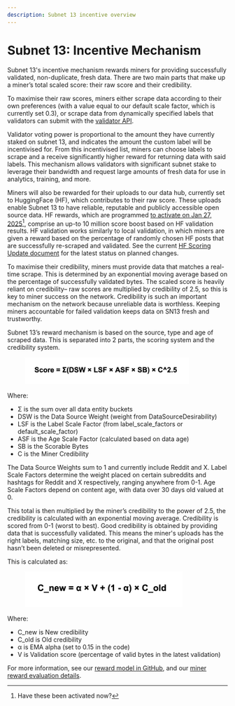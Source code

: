 ```yaml
---
description: Subnet 13 incentive overview
---
```


# Subnet 13: Incentive Mechanism

Subnet 13's incentive mechanism rewards miners for providing successfully validated, non-duplicate, fresh data. There are two main parts that make up a miner’s total scaled score: their raw score and their credibility.&#x20;

To maximise their raw scores, miners either scrape data according to their own preferences (with a value equal to our default scale factor, which is currently set 0.3), or scrape data from dynamically specified labels that validators can submit with the [validator API](https://github.com/macrocosm-os/data-universe/tree/main/vali_utils/api).&#x20;

Validator voting power is proportional to the amount they have currently staked on subnet 13, and indicates the amount the custom label will be incentivised for. From this incentivised list, miners can choose labels to scrape and a receive significantly higher reward for returning data with said labels. This mechanism allows validators with significant subnet stake to leverage their bandwidth and request large amounts of fresh data for use in analytics, training, and more.&#x20;

Miners will also be rewarded for their uploads to our data hub, currently set to HuggingFace (HF), which contributes to their raw score. These uploads enable Subnet 13 to have reliable, reputable and publicly accessible open source data. HF rewards, which are programmed [to activate on Jan 27, 2025](#user-content-fn-1)[^1], comprise an up-to 10 million score boost based on HF validation results. HF validation works similarly to local validation, in which miners are given a reward based on the percentage of randomly chosen HF posts that are successfully re-scraped and validated. See the current [HF Scoring Update document](https://docs.google.com/document/d/1NzQy0DTuDsh2u_TgVhN_Qb2XXShROXKk9yp1c7cius8/edit?tab=t.0) for the latest status on planned changes.&#x20;

To maximise their credibility, miners must provide data that matches a real-time scrape. This is determined by an exponential moving average based on the percentage of successfully validated bytes. The scaled score is heavily reliant on credibility– raw scores are multiplied by credibility of 2.5, so this is key to miner success on the network. Credibility is such an important mechanism on the network because unreliable data is worthless. Keeping miners accountable for failed validation keeps data on SN13 fresh and trustworthy.&#x20;

Subnet 13’s reward mechanism is based on the source, type and age of scraped data. This is separated into 2 parts, the scoring system and the credibility system.

<figure><img src="../../.gitbook/assets/Screenshot 2025-03-05 at 17.29.15.png" alt="" width="375"><figcaption></figcaption></figure>

Where:

* Σ is the sum over all data entity buckets
* DSW is the Data Source Weight (weight from DataSourceDesirability)
* LSF is the Label Scale Factor (from label\_scale\_factors or default\_scale\_factor)
* ASF is the Age Scale Factor (calculated based on data age)
* SB is the Scorable Bytes
* C is the Miner Credibility

The Data Source Weights sum to 1 and currently include Reddit and X. Label Scale Factors determine the weight placed on certain subreddits and hashtags for Reddit and X respectively, ranging anywhere from 0-1. Age Scale Factors depend on content age, with data over 30 days old valued at 0.

This total is then multiplied by the miner’s credibility to the power of 2.5, the credibility is calculated with an exponential moving average. Credibility is scored from 0-1 (worst to best). Good credibility is obtained by providing data that is successfully validated. This means the miner's uploads has the right labels, matching size, etc. to the original, and that the original post hasn’t been deleted or misrepresented.

This is calculated as:

<figure><img src="../../.gitbook/assets/Screenshot 2025-03-05 at 17.29.21.png" alt="" width="360"><figcaption></figcaption></figure>

Where:

* C\_new is New credibility
* C\_old is Old credibility
* α is EMA alpha (set to 0.15 in the code)
* V is Validation score (percentage of valid bytes in the latest validation)

For more information, see our [reward model in GitHub](https://github.com/macrocosm-os/data-universe/tree/main/rewards), and our [miner reward evaluation details](https://github.com/macrocosm-os/data-universe/blob/main/rewards/miner_scorer.py#L131).

[^1]: Have these been activated now?
